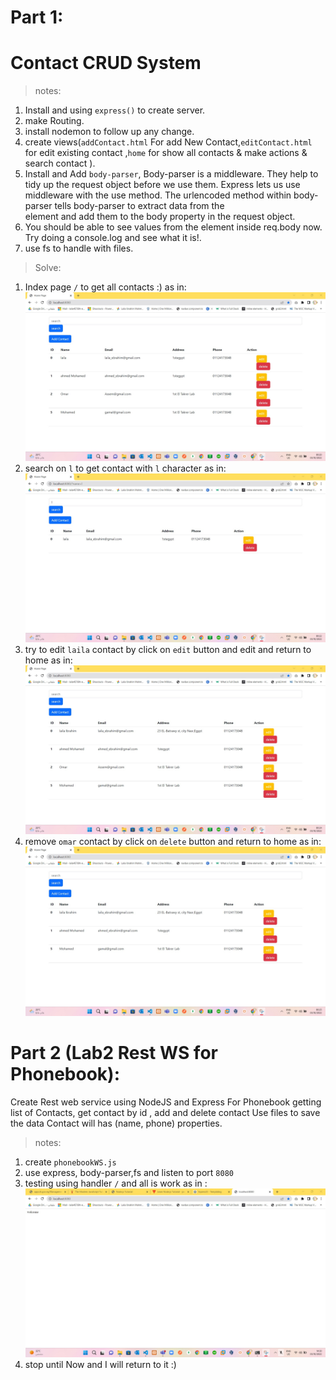 # Part 1: 
# Contact CRUD System 
> notes:
 1. Install and using `express()` to create server.
 2. make Routing.
 3. install nodemon to follow up any change.
 4. create views(`addContact.html` For add New Contact,`editContact.html` for edit existing contact ,`home` for show all contacts & make actions & search contact ).
 5. Install and Add `body-parser`, Body-parser is a middleware. They help to tidy up the request object before we use them. Express lets us use middleware with the use method. The urlencoded method within body-parser tells body-parser to extract data from the <form> element and add them to the body property in the request object.
 6. You should be able to see values from the <form> element inside req.body now. Try doing a console.log and see what it is!.
 7. use fs to handle with files.

> Solve: 
 1. Index page `/` to get all contacts :) as in:
  ![image](img/indexPage.jpg)
 2. search on `l` to get contact with `l` character as in: 
  ![image](img/searchonL.jpg)
 3. try to edit `laila` contact by click on `edit` button and edit and return to home as in:
  ![image](img/editDataOfLailaContact.jpg)
 4. remove `omar` contact by click on `delete` button and return to home as in:
  ![image](img/removeOmar.jpg)
<!-- ****************************************** -->
# Part 2 (Lab2 Rest WS for Phonebook):
 Create Rest web service using NodeJS and Express
 For Phonebook getting list of Contacts, get contact by id , add and delete contact
 Use files to save the data
 Contact will has (name, phone) properties.

> notes:
 1. create `phonebookWS.js`
 2. use express, body-parser,fs and listen to port `8080`
 3. testing using handler `/` and all is work as in :
   ![image](img/testing.jpg)
 4. stop until Now and I will return to it :) 